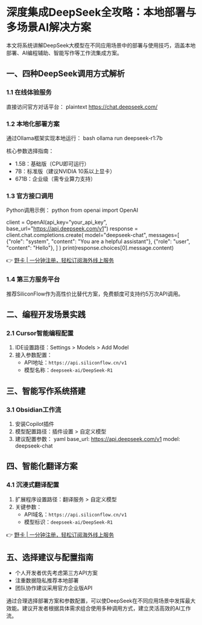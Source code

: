 # 深度集成DeepSeek全攻略：本地部署与多场景AI解决方案

本文将系统讲解DeepSeek大模型在不同应用场景中的部署与使用技巧，涵盖本地部署、AI编程辅助、智能写作等工作流集成方案。

## 一、四种DeepSeek调用方式解析

### 1.1 在线体验服务
直接访问官方对话平台：
plaintext
https://chat.deepseek.com/


### 1.2 本地化部署方案
通过Ollama框架实现本地运行：
bash
ollama run deepseek-r1:7b

核心参数选择指南：
- 1.5B：基础版（CPU即可运行）
- 7B：标准版（建议NVIDIA 10系以上显卡）
- 671B：企业级（需专业算力支持）

### 1.3 官方接口调用
Python调用示例：
python
from openai import OpenAI

client = OpenAI(api_key="your_api_key", base_url="https://api.deepseek.com/v1")
response = client.chat.completions.create(
    model="deepseek-chat",
    messages=[
        {"role": "system", "content": "You are a helpful assistant"},
        {"role": "user", "content": "Hello"},
    ]
)
print(response.choices[0].message.content)


👉 [野卡 | 一分钟注册，轻松订阅海外线上服务](https://bbtdd.com/yeka)

### 1.4 第三方服务平台
推荐SiliconFlow作为高性价比替代方案，免费额度可支持约5万次API调用。

## 二、编程开发场景实践

### 2.1 Cursor智能编程配置
1. IDE设置路径：Settings > Models > Add Model
2. 接入参数配置：
   - API地址：`https://api.siliconflow.cn/v1`
   - 模型名称：`deepseek-ai/DeepSeek-R1`



## 三、智能写作系统搭建

### 3.1 Obsidian工作流
1. 安装Copilot插件
2. 模型配置路径：插件设置 > 自定义模型
3. 建议配置参数：
   yaml
   base_url: https://api.deepseek.com/v1
   model: deepseek-chat
   



## 四、智能化翻译方案

### 4.1 沉浸式翻译配置
1. 扩展程序设置路径：翻译服务 > 自定义模型
2. 关键参数：
   - API域名：`https://api.siliconflow.cn/v1`
   - 模型标识：`deepseek-ai/DeepSeek-R1`



👉 [野卡 | 一分钟注册，轻松订阅海外线上服务](https://bbtdd.com/yeka)

## 五、选择建议与配置指南
- 个人开发者优先考虑第三方API方案
- 注重数据隐私推荐本地部署
- 团队协作建议采用官方企业版API

通过合理选择部署方案和参数配置，可以使DeepSeek在不同应用场景中发挥最大效能。建议开发者根据具体需求组合使用多种调用方式，建立灵活高效的AI工作流。